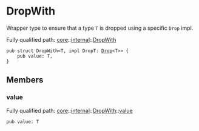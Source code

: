 # DropWith

Wrapper type to ensure that a type `T` is dropped using a specific `Drop` impl.

Fully qualified path: [core](./core.md)::[internal](./core-internal.md)::[DropWith](./core-internal-DropWith.md)

<pre><code class="language-cairo">pub struct DropWith&lt;T, impl DropT: <a href="core-traits-Drop.html">Drop</a>&lt;T&gt;&gt; {
    pub value: T,
}</code></pre>

## Members

### value

Fully qualified path: [core](./core.md)::[internal](./core-internal.md)::[DropWith](./core-internal-DropWith.md)::[value](./core-internal-DropWith.md#value)

<pre><code class="language-cairo">pub value: T</code></pre>


